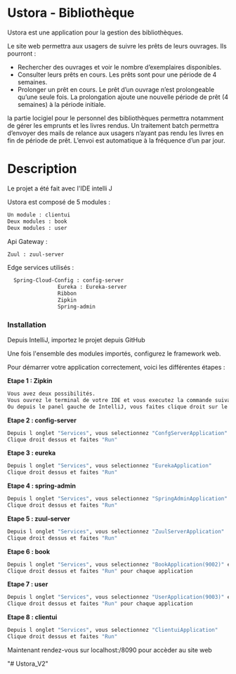 # Ustora - Bibliothèque

Ustora est une application pour la gestion des bibliothèques.


Le site web permettra aux usagers de suivre les prêts de leurs ouvrages. Ils pourront :

  - Rechercher des ouvrages et voir le nombre d’exemplaires disponibles.
  - Consulter leurs prêts en cours. Les prêts sont pour une période de 4 semaines.
  - Prolonger un prêt en cours. Le prêt d’un ouvrage n’est prolongeable qu’une seule fois. La prolongation ajoute une nouvelle période de prêt (4 semaines) à la période initiale.

la partie locigiel pour le personnel des bibliothèques permettra notamment de gérer les emprunts et les livres rendus. Un traitement batch permettra d’envoyer des mails de relance aux usagers n’ayant pas rendu les livres en fin de période de prêt. L’envoi est automatique à la fréquence d’un par jour.

# Description

Le projet a été fait avec l'IDE intelli J

Ustora est composé de 5 modules :
```sh
Un module : clientui
Deux modules : book
Deux modules : user
```

Api Gateway :
```sh
Zuul : zuul-server
```

Edge services utilisés :
```sh
  Spring-Cloud-Config : config-server
                Eureka : Eureka-server
                Ribbon
                Zipkin
                Spring-admin
```
### Installation

Depuis IntelliJ, importez le projet depuis GitHub

Une fois l'ensemble des modules importés, configurez le framework web.

Pour démarrer votre application correctement, voici les différentes étapes :

**Etape 1 : Zipkin** 
```sh
Vous avez deux possibilités.
Vous ouvrez le terminal de votre IDE et vous executez la commande suivante "java -jar yourPath/zipkin-server-2.6.1-exec.jar".
Ou depuis le panel gauche de IntelliJ, vous faites clique droit sur le fichier "zipkin-server-2.6.1-exec.jar" et vous choisissez "Run zipkin-server-2.6.1-exec.jar"
 ```
**Etape 2 : config-server** 
 ```sh
 Depuis l onglet "Services", vous selectionnez "ConfgServerApplication"
 Clique droit dessus et faites "Run"
  ```
  **Etape 3 : eureka** 
 ```sh
 Depuis l onglet "Services", vous selectionnez "EurekaApplication"
 Clique droit dessus et faites "Run"
  ```
  
  **Etape 4 : spring-admin** 
 ```sh
 Depuis l onglet "Services", vous selectionnez "SpringAdminApplication"
 Clique droit dessus et faites "Run"
  ```
  **Etape 5 : zuul-server** 
 ```sh
 Depuis l onglet "Services", vous selectionnez "ZuulServerApplication"
 Clique droit dessus et faites "Run"
  ```
**Etape 6 : book** 
 ```sh
 Depuis l onglet "Services", vous selectionnez "BookApplication(9002)" et "BookApplication(9022)"
 Clique droit dessus et faites "Run" pour chaque application
  ```
  **Etape 7 : user** 
 ```sh
 Depuis l onglet "Services", vous selectionnez "UserApplication(9003)" et "UserApplication(9033)"
 Clique droit dessus et faites "Run" pour chaque application
  ```
 **Etape 8 : clientui** 
 ```sh
 Depuis l onglet "Services", vous selectionnez "ClientuiApplication"
 Clique droit dessus et faites "Run"
  ```
  
  Maintenant rendez-vous sur localhost:/8090 pour accèder au site web
  
"# Ustora_V2" 
